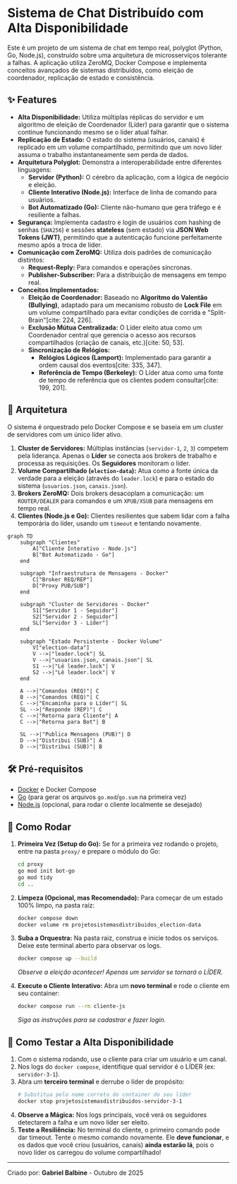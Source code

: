 # Sistema de Chat Distribuído com Alta Disponibilidade

Este é um projeto de um sistema de chat em tempo real, polyglot (Python, Go, Node.js), construído sobre uma arquitetura de microsserviços tolerante a falhas. A aplicação utiliza ZeroMQ, Docker Compose e implementa conceitos avançados de sistemas distribuídos, como eleição de coordenador, replicação de estado e consistência.

## ✨ Features

* **Alta Disponibilidade:** Utiliza múltiplas réplicas do servidor e um algoritmo de eleição de Coordenador (Líder) para garantir que o sistema continue funcionando mesmo se o líder atual falhar.
* **Replicação de Estado:** O estado do sistema (usuários, canais) é replicado em um volume compartilhado, permitindo que um novo líder assuma o trabalho instantaneamente sem perda de dados.
* **Arquitetura Polyglot:** Demonstra a interoperabilidade entre diferentes linguagens:
    * **Servidor (Python):** O cérebro da aplicação, com a lógica de negócio e eleição.
    * **Cliente Interativo (Node.js):** Interface de linha de comando para usuários.
    * **Bot Automatizado (Go):** Cliente não-humano que gera tráfego e é resiliente a falhas.
* **Segurança:** Implementa cadastro e login de usuários com hashing de senhas (`SHA256`) e sessões **stateless** (sem estado) via **JSON Web Tokens (JWT)**, permitindo que a autenticação funcione perfeitamente mesmo após a troca de líder.
* **Comunicação com ZeroMQ:** Utiliza dois padrões de comunicação distintos:
    * **Request-Reply:** Para comandos e operações síncronas.
    * **Publisher-Subscriber:** Para a distribuição de mensagens em tempo real.
* **Conceitos Implementados:**
    * **Eleição de Coordenador:** Baseado no **Algoritmo do Valentão (Bullying)**, adaptado para um mecanismo robusto de **Lock File** em um volume compartilhado para evitar condições de corrida e "Split-Brain"[cite: 224, 226].
    *  **Exclusão Mútua Centralizada:** O Líder eleito atua como um Coordenador central que gerencia o acesso aos recursos compartilhados (criação de canais, etc.)[cite: 50, 53].
    * **Sincronização de Relógios:**
        *  **Relógios Lógicos (Lamport):** Implementado para garantir a ordem causal dos eventos[cite: 335, 347].
        *  **Referência de Tempo (Berkeley):** O Líder atua como uma fonte de tempo de referência que os clientes podem consultar[cite: 199, 201].

## 📐 Arquitetura

O sistema é orquestrado pelo Docker Compose e se baseia em um cluster de servidores com um único líder ativo.

1.  **Cluster de Servidores:** Múltiplas instâncias (`servidor-1`, `2`, `3`) competem pela liderança. Apenas o **Líder** se conecta aos brokers de trabalho e processa as requisições. Os **Seguidores** monitoram o líder.
2.  **Volume Compartilhado (`election-data`):** Atua como a fonte única da verdade para a eleição (através do `leader.lock`) e para o estado do sistema (`usuarios.json`, `canais.json`).
3.  **Brokers ZeroMQ:** Dois brokers desacoplam a comunicação: um `ROUTER/DEALER` para comandos e um `XPUB/XSUB` para mensagens em tempo real.
4.  **Clientes (Node.js e Go):** Clientes resilientes que sabem lidar com a falha temporária do líder, usando um `timeout` e tentando novamente.

```mermaid
graph TD
    subgraph "Clientes"
        A["Cliente Interativo - Node.js"]
        B["Bot Automatizado - Go"]
    end

    subgraph "Infraestrutura de Mensagens - Docker"
        C["Broker REQ/REP"]
        D["Proxy PUB/SUB"]
    end
    
    subgraph "Cluster de Servidores - Docker"
        S1["Servidor 1 - Seguidor"]
        S2["Servidor 2 - Seguidor"]
        SL["Servidor 3 - Líder"]
    end
    
    subgraph "Estado Persistente - Docker Volume"
        V["election-data"]
        V -->|"leader.lock"| SL
        V -->|"usuarios.json, canais.json"| SL
        S1 -->|"Lê leader.lock"| V
        S2 -->|"Lê leader.lock"| V
    end

    A -->|"Comandos (REQ)"| C
    B -->|"Comandos (REQ)"| C
    C -->|"Encaminha para o Líder"| SL
    SL -->|"Responde (REP)"| C
    C -->|"Retorna para Cliente"| A
    C -->|"Retorna para Bot"| B
    
    SL -->|"Publica Mensagens (PUB)"| D
    D -->|"Distribui (SUB)"| A
    D -->|"Distribui (SUB)"| B

```

## 🛠️ Pré-requisitos

* [Docker](https://www.docker.com/get-started) e Docker Compose
* [Go](https://go.dev/doc/install) (para gerar os arquivos `go.mod`/`go.sum` na primeira vez)
* [Node.js](https://nodejs.org/) (opcional, para rodar o cliente localmente se desejado)

## 🚀 Como Rodar

1.  **Primeira Vez (Setup do Go):** Se for a primeira vez rodando o projeto, entre na pasta `proxy/` e prepare o módulo do Go:
    ```bash
    cd proxy
    go mod init bot-go
    go mod tidy
    cd ..
    ```

2.  **Limpeza (Opcional, mas Recomendado):** Para começar de um estado 100% limpo, na pasta raiz:
    ```bash
    docker compose down
    docker volume rm projetosistemasdistribuidos_election-data
    ```

3.  **Suba a Orquestra:** Na pasta raiz, construa e inicie todos os serviços. Deixe este terminal aberto para observar os logs.
    ```bash
    docker compose up --build
    ```
    *Observe a eleição acontecer! Apenas um servidor se tornará o LÍDER.*

4.  **Execute o Cliente Interativo:** Abra um **novo terminal** e rode o cliente em seu container:
    ```bash
    docker compose run --rm cliente-js
    ```
    *Siga as instruções para se cadastrar e fazer login.*

## 🔬 Como Testar a Alta Disponibilidade

1.  Com o sistema rodando, use o cliente para criar um usuário e um canal.
2.  Nos logs do `docker compose`, identifique qual servidor é o LÍDER (ex: `servidor-3-1`).
3.  Abra um **terceiro terminal** e derrube o líder de propósito:
    ```bash
    # Substitua pelo nome correto do container do seu líder
    docker stop projetosistemasdistribuidos-servidor-3-1 
    ```
4.  **Observe a Mágica:** Nos logs principais, você verá os seguidores detectarem a falha e um novo líder ser eleito.
5.  **Teste a Resiliência:** No terminal do cliente, o primeiro comando pode dar timeout. Tente o mesmo comando novamente. Ele **deve funcionar**, e os dados que você criou (usuários, canais) **ainda estarão lá**, pois o novo líder os carregou do volume compartilhado!

---
Criado por: **Gabriel Balbine** - Outubro de 2025
